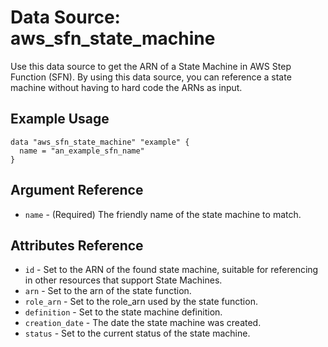 
# Data Source: aws_sfn_state_machine

Use this data source to get the ARN of a State Machine in AWS Step
Function (SFN). By using this data source, you can reference a
state machine without having to hard code the ARNs as input.

## Example Usage

```hcl
data "aws_sfn_state_machine" "example" {
  name = "an_example_sfn_name"
}
```

## Argument Reference

* `name` - (Required) The friendly name of the state machine to match.

## Attributes Reference

* `id` - Set to the ARN of the found state machine, suitable for referencing in other resources that support State Machines.
* `arn` - Set to the arn of the state function.
* `role_arn` - Set to the role_arn used by the state function.
* `definition` - Set to the state machine definition.
* `creation_date` - The date the state machine was created.
* `status` - Set to the current status of the state machine.

